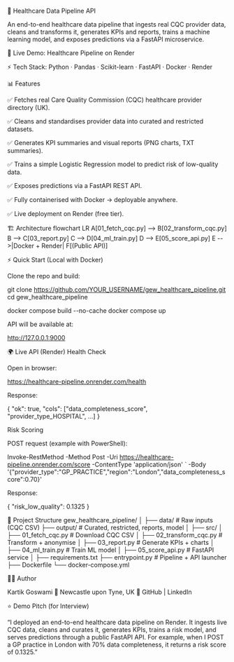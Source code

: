 🏥 Healthcare Data Pipeline API

An end-to-end healthcare data pipeline that ingests real CQC provider data, cleans and transforms it, generates KPIs and reports, trains a machine learning model, and exposes predictions via a FastAPI microservice.

🚀 Live Demo: Healthcare Pipeline on Render

⚡ Tech Stack: Python · Pandas · Scikit-learn · FastAPI · Docker · Render

📊 Features

✅ Fetches real Care Quality Commission (CQC) healthcare provider directory (UK).

✅ Cleans and standardises provider data into curated and restricted datasets.

✅ Generates KPI summaries and visual reports (PNG charts, TXT summaries).

✅ Trains a simple Logistic Regression model to predict risk of low-quality data.

✅ Exposes predictions via a FastAPI REST API.

✅ Fully containerised with Docker → deployable anywhere.

✅ Live deployment on Render (free tier).

🏗 Architecture
flowchart LR
    A[01_fetch_cqc.py] --> B[02_transform_cqc.py]
    B --> C[03_report.py]
    C --> D[04_ml_train.py]
    D --> E[05_score_api.py]
    E -->|Docker + Render| F[(Public API)]

⚡ Quick Start (Local with Docker)

Clone the repo and build:

git clone https://github.com/YOUR_USERNAME/gew_healthcare_pipeline.git
cd gew_healthcare_pipeline

docker compose build --no-cache
docker compose up


API will be available at:

http://127.0.0.1:9000

🌍 Live API (Render)
Health Check

Open in browser:

https://healthcare-pipeline.onrender.com/health


Response:

{
  "ok": true,
  "cols": ["data_completeness_score", "provider_type_HOSPITAL", ...]
}

Risk Scoring

POST request (example with PowerShell):

Invoke-RestMethod -Method Post -Uri https://healthcare-pipeline.onrender.com/score -ContentType 'application/json' `
  -Body '{"provider_type":"GP_PRACTICE","region":"London","data_completeness_score":0.70}'


Response:

{
  "risk_low_quality": 0.1325
}

📂 Project Structure
gew_healthcare_pipeline/
│
├── data/                     # Raw inputs (CQC CSV)
├── output/                   # Curated, restricted, reports, model
│
├── src/
│   ├── 01_fetch_cqc.py       # Download CQC CSV
│   ├── 02_transform_cqc.py   # Transform + anonymise
│   ├── 03_report.py          # Generate KPIs + charts
│   ├── 04_ml_train.py        # Train ML model
│   ├── 05_score_api.py       # FastAPI service
│
├── requirements.txt
├── entrypoint.py             # Pipeline + API launcher
├── Dockerfile
└── docker-compose.yml

🧑‍💻 Author

Kartik Goswami
📍 Newcastle upon Tyne, UK
🔗 GitHub
 | LinkedIn

⭐ Demo Pitch (for Interview)

“I deployed an end-to-end healthcare data pipeline on Render. It ingests live CQC data, cleans and curates it, generates KPIs, trains a risk model, and serves predictions through a public FastAPI API. For example, when I POST a GP practice in London with 70% data completeness, it returns a risk score of 0.1325.”
